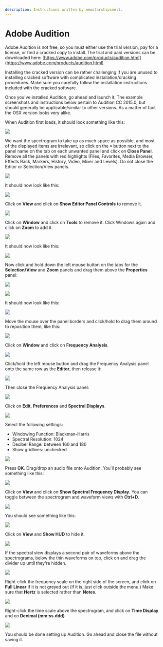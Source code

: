 ```yaml
---
description: Instructions written by newstarshipsmell.
---
```


# Adobe Audition

Adobe Audition is not free, so you must either use the trial version, pay for a license, or find a cracked copy to install. The trial and paid versions can be downloaded here: [https://www.adobe.com/products/audition.html](https://www.adobe.com/products/audition.html)

Installing the cracked version can be rather challenging if you are unused to installing cracked software with complicated installation/cracking procedures. Make sure you carefully follow the installation instructions included with the cracked software.

Once you've installed Audition, go ahead and launch it. The example screenshots and instructions below pertain to Audition CC 2015.0, but should generally be applicable/similar to other versions. As a matter of fact the OSX version looks very alike.

When Audition first loads, it should look something like this:

![](../.gitbook/assets/image%20%2852%29.png)

We want the spectrogram to take up as much space as possible, and most of the displayed items are irrelevant, so click on the **≡** button next to the panel name on the tab on each unwanted panel and click on **Close Panel**. Remove all the panels with red highlights \(Files, Favorites, Media Browser, Effects Rack, Markers, History, Video, Mixer and Levels\). Do not close the Editor or Selection/View panels.

![](../.gitbook/assets/image%20%2840%29.png)

It should now look like this:

![](../.gitbook/assets/image%20%2860%29.png)

Click on **View** and click on **Show Editor Panel Controls** to remove it.

![](../.gitbook/assets/image%20%2810%29.png)

Click on **Window** and click on **Tools** to remove it. Click Windows again and click on **Zoom** to add it.

![](../.gitbook/assets/image%20%2855%29.png)

It should now look like this:

![](../.gitbook/assets/image%20%2848%29.png)

Now click and hold down the left mouse button on the tabs for the **Selection/View** and **Zoom** panels and drag them above the **Properties** panel:

![](../.gitbook/assets/image%20%286%29.png)

![](../.gitbook/assets/image%20%2887%29.png)

It should now look like this:

![](../.gitbook/assets/image%20%2868%29.png)

Move the mouse over the panel borders and click/hold to drag them around to reposition them, like this:

![](../.gitbook/assets/image%20%2822%29.png)

Click on **Window** and click on **Frequency Analysis**.

![](../.gitbook/assets/image%20%2832%29.png)

Click/hold the left mouse button and drag the Frequency Analysis panel onto the same row as the **Editor**, then release it:

![](../.gitbook/assets/image%20%2889%29.png)

Then close the Frequency Analysis panel:

![](../.gitbook/assets/image%20%284%29.png)

Click on **Edit**, **Preferences** and **Spectral Displays**.

![](../.gitbook/assets/image%20%2886%29.png)

Select the following settings:

* Windowing Function: Blackman-Harris
* Spectral Resolution: 1024
* Decibel Range: between 160 and 180
* Show gridlines: unchecked

![](../.gitbook/assets/image%20%2814%29.png)

Press **OK**. Drag/drop an audio file onto Audition. You'll probably see something like this:

![](../.gitbook/assets/image%20%2875%29.png)

Click on **View** and click on **Show Spectral Frequency Display**. You can toggle between the spectrogram and waveform views with **Ctrl+D**.

![](../.gitbook/assets/image%20%2833%29.png)

You should see something like this:

![](../.gitbook/assets/image%20%289%29.png)

Click on **View** and **Show HUD** to hide it.

![](../.gitbook/assets/image%20%2866%29.png)

If the spectral view displays a second pair of waveforms above the spectrograms, below the thin waveforms on top, click on and drag the divider up until they're hidden.

![](../.gitbook/assets/image%20%2870%29.png)

Right-click the frequency scale on the right side of the screen, and click on **Full Linear** if it is not greyed out \(if it is, just click outside the menu.\) Make sure that **Hertz** is selected rather than **Notes**.

![](../.gitbook/assets/image%20%2826%29.png)

Right-click the time scale above the spectrogram, and click on **Time Display** and on **Decimal \(mm:ss.ddd\)**

![](../.gitbook/assets/image%20%2859%29.png)

You should be done setting up Audition. Go ahead and close the file without saving it.

